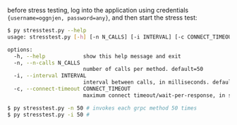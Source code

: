 before stress testing, log into the application using credentials `{username=oggnjen, password=any}`, and then start the stress test:
```sh
$ py stresstest.py --help
usage: stresstest.py [-h] [-n N_CALLS] [-i INTERVAL] [-c CONNECT_TIMEOUT]

options:
  -h, --help            show this help message and exit
  -n, --n-calls N_CALLS
                        number of calls per method. default=50
  -i, --interval INTERVAL
                        interval between calls, in milliseconds. default=0.01
  -c, --connect-timeout CONNECT_TIMEOUT
                        maximum connect timeout/wait-per-response, in seconds. default=1

$ py stresstest.py -n 50 # invokes each grpc method 50 times
$ py stresstest.py -i 50 #
```